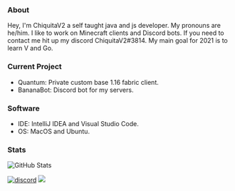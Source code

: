 ### About
Hey, I'm ChiquitaV2 a self taught java and js developer. My pronouns are he/him. I like to work on Minecraft clients and Discord bots. If you need to contact me hit up my discord ChiquitaV2#3814. My main goal for 2021 is to learn V and Go.

### Current Project
* Quantum: Private custom base 1.16 fabric client.
* BananaBot: Discord bot for my servers.

### Software
* IDE: IntelliJ IDEA and Visual Studio Code.
* OS: MacOS and Ubuntu.

### Stats
![GitHub Stats](https://github-readme-stats.vercel.app/api?username=chiquitav2&count_private=true&show_icons=true&hide=issues&theme=material-palenight)

[![discord](https://img.shields.io/badge/Discord-h8EQyuYTK7-9080c2)](https://discord.gg/h8EQyuYTK7)
![](https://komarev.com/ghpvc/?username=chiquitav2&color=9080c2)
